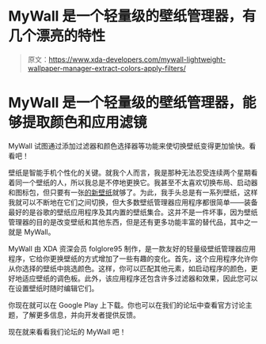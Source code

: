 # MyWall 是一个轻量级的壁纸管理器，有几个漂亮的特性

> 原文：<https://www.xda-developers.com/mywall-lightweight-wallpaper-manager-extract-colors-apply-filters/>

# MyWall 是一个轻量级的壁纸管理器，能够提取颜色和应用滤镜

MyWall 试图通过添加过滤器和颜色选择器等功能来使切换壁纸变得更加愉快。看看吧！

壁纸是智能手机个性化的关键。就我个人而言，我是那种无法忍受连续两个星期看着同一个壁纸的人，所以我总是不停地更换它。我甚至不太喜欢切换布局、启动器和图标包，但只要有一张[的新壁纸](https://www.xda-developers.com/artwalls-artistic-minimal-wallpapers-amoled/)就够了。为此，我手头总是有一系列壁纸，这样我就可以不断地在它们之间切换，但大多数壁纸管理器应用程序都很简单——装备最好的是谷歌的壁纸应用程序及其内置的壁纸集合。这并不是一件坏事，因为壁纸管理器的目的是改变壁纸和其他东西，但是还有更多功能丰富的替代品，其中之一就是 MyWall。

MyWall 由 XDA 资深会员 folglore95 制作，是一款友好的轻量级壁纸管理器应用程序，它给你更换壁纸的方式增加了一些有趣的变化。首先，这个应用程序允许你从你选择的壁纸中挑选颜色。这样，你可以匹配其他元素，如启动程序的颜色，更好地适应壁纸的调色板。此外，该应用程序还包含许多过滤器和效果，因此您可以在设置壁纸时随时编辑它们。

你现在就可以在 Google Play 上下载。你也可以在我们的论坛中查看官方讨论主题，了解更多信息，并向开发者提供反馈。

现在就来看看我们论坛的 MyWall 吧！